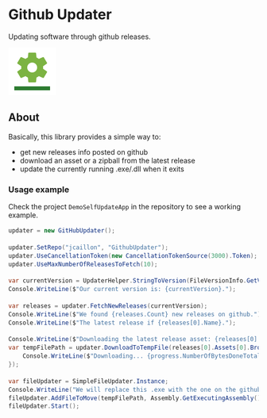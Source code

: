 # Github Updater

Updating software through github releases.

[![logo](logo.png)](https://github.com/jcaillon/GithubUpdater)

## About

Basically, this library provides a simple way to:

- get new releases info posted on github
- download an asset or a zipball from the latest release
- update the currently running .exe/.dll when it exits

### Usage example

Check the project `DemoSelfUpdateApp` in the repository to see a working example.

```csharp
updater = new GitHubUpdater();
            
updater.SetRepo("jcaillon", "GithubUpdater");
updater.UseCancellationToken(new CancellationTokenSource(3000).Token);
updater.UseMaxNumberOfReleasesToFetch(10);

var currentVersion = UpdaterHelper.StringToVersion(FileVersionInfo.GetVersionInfo(Assembly.GetExecutingAssembly().Location).FileVersion);
Console.WriteLine($"Our current version is: {currentVersion}.");

var releases = updater.FetchNewReleases(currentVersion);
Console.WriteLine($"We found {releases.Count} new releases on github.");
Console.WriteLine($"The latest release if {releases[0].Name}.");

Console.WriteLine($"Downloading the latest release asset: {releases[0].Assets[0].BrowserDownloadUrl}.");
var tempFilePath = updater.DownloadToTempFile(releases[0].Assets[0].BrowserDownloadUrl, progress => {
    Console.WriteLine($"Downloading... {progress.NumberOfBytesDoneTotal} / {progress.NumberOfBytesTotal} bytes.");
});

var fileUpdater = SimpleFileUpdater.Instance;
Console.WriteLine("We will replace this .exe with the one on the github release after this program has exited.");
fileUpdater.AddFileToMove(tempFilePath, Assembly.GetExecutingAssembly().Location);
fileUpdater.Start();
```
